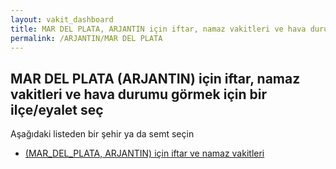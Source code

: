 ```yaml
---
layout: vakit_dashboard
title: MAR DEL PLATA, ARJANTIN için iftar, namaz vakitleri ve hava durumu - ilçe/eyalet seç
permalink: /ARJANTIN/MAR DEL PLATA
---
```


## MAR DEL PLATA (ARJANTIN) için iftar, namaz vakitleri ve hava durumu  görmek için bir ilçe/eyalet seç

Aşağıdaki listeden bir şehir ya da semt seçin

* [ (MAR_DEL_PLATA, ARJANTIN) için iftar ve namaz vakitleri](/ARJANTIN/MAR_DEL_PLATA/)

<script type="text/javascript">
  var GLOBAL_COUNTRY = 'ARJANTIN';
  var GLOBAL_CITY = 'MAR DEL PLATA';
  var GLOBAL_STATE = 'MAR DEL PLATA';
</script>
